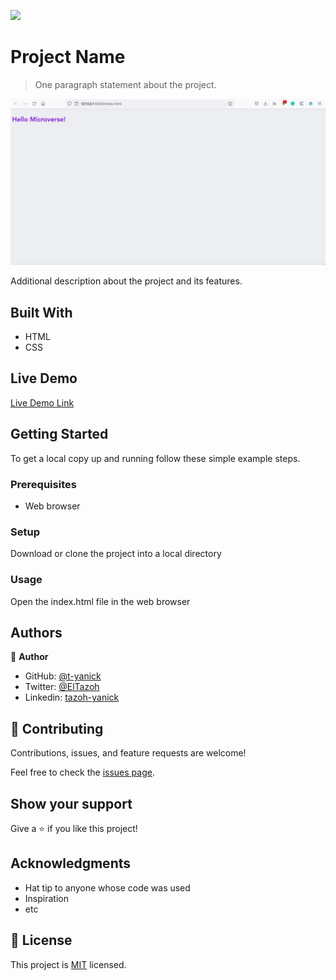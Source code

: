 ![](https://img.shields.io/badge/Microverse-blueviolet)

# Project Name

> One paragraph statement about the project.

![screenshot](./images/screenshot.png)

Additional description about the project and its features.

## Built With

- HTML
- CSS

## Live Demo

[Live Demo Link](https://raw.githack.com/t-yanick/hello-world/hello-microverse/index.html)


## Getting Started


To get a local copy up and running follow these simple example steps.

### Prerequisites

- Web browser

### Setup

Download or clone the project into a local directory


### Usage

Open the index.html file in the web browser

## Authors

👤 **Author**

- GitHub: [@t-yanick](https://github.com/t-yanick)
- Twitter: [@ElTazoh](https://twitter.com/ElTazoh)
- Linkedin: [tazoh-yanick](https://linkedin.com/in/tazoh-yanick)


## 🤝 Contributing

Contributions, issues, and feature requests are welcome!

Feel free to check the [issues page](../../issues/).

## Show your support

Give a ⭐️ if you like this project!

## Acknowledgments

- Hat tip to anyone whose code was used
- Inspiration
- etc

## 📝 License

This project is [MIT](./MIT.md) licensed.